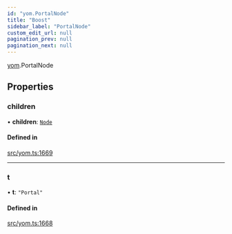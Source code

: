 ```yaml
---
id: "yom.PortalNode"
title: "Boost"
sidebar_label: "PortalNode"
custom_edit_url: null
pagination_prev: null
pagination_next: null
---
```


[yom](../namespaces/yom.md).PortalNode

## Properties

### children

• **children**: [`Node`](../namespaces/yom.md#node)

#### Defined in

[src/yom.ts:1669](https://github.com/yolmio/boost/blob/5cada48/src/yom.ts#L1669)

___

### t

• **t**: ``"Portal"``

#### Defined in

[src/yom.ts:1668](https://github.com/yolmio/boost/blob/5cada48/src/yom.ts#L1668)
